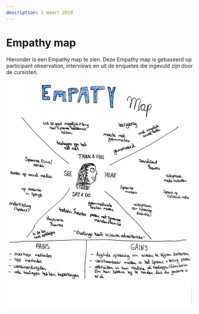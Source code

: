 ```yaml
---
description: 1 maart 2019
---
```


# Empathy map

Hieronder is een Empathy map te zien. Deze Empathy map is gebaseerd op participant observation, interviews en uit de enquetes die ingevuld zijn door de cursisten. 

![](../../../.gitbook/assets/scan-7-may-2019-4-12-1.jpg)

